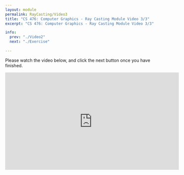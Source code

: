 ```yaml
---
layout: module
permalink: RayCasting/Video3
title: "CS 476: Computer Graphics - Ray Casting Module Video 3/3"
excerpt: "CS 476: Computer Graphics - Ray Casting Module Video 3/3"

info:
  prev: "./Video2"
  next: "./Exercise"
  
---
```

Please watch the video below, and click the next button once you have finished.


<iframe width="560" height="315" src="https://www.youtube.com/embed/_hddscvFNmY" frameborder="0" allow="accelerometer; autoplay; clipboard-write; encrypted-media; gyroscope; picture-in-picture" allowfullscreen></iframe>

